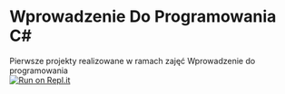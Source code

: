 # Wprowadzenie Do Programowania C#
Pierwsze projekty realizowane w ramach zajęć Wprowadzenie do programowania  
[![Run on Repl.it](https://repl.it/badge/github/aleksandra-merchut/P-K-N)](https://repl.it/github/aleksandra-merchut/P-K-N)
